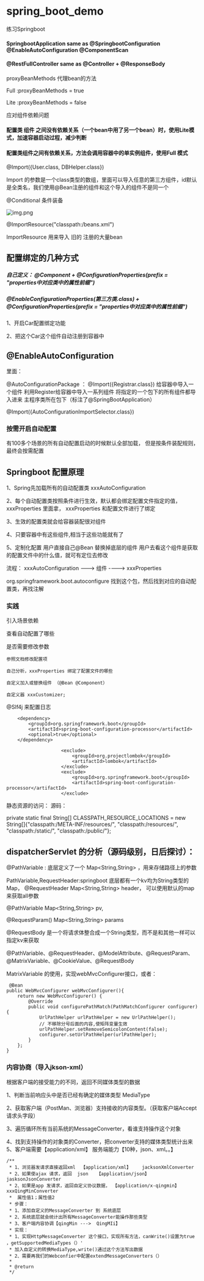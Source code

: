 # spring_boot_demo
练习Springboot

#### SpringbootApplication same as  @SpringbootConfiguration @EnableAutoConfiguration @ComponentScan

#### @RestFullController same as @Controller + @ResponseBody



 proxyBeanMethods 代理bean的方法

  Full :proxyBeanMethods = true

  Lite :proxyBeanMethods = false

 应对组件依赖问题

#### 配置类 组件 之间没有依赖关系（一个bean中用了另一个bean）时，使用Lite模式，加速容器启动过程，减少判断

#### 配置类组件之间有依赖关系，方法会调用容器中的单实例组件，使用Full 模式

@Import({User.class, DBHelper.class})

Import 的参数是一个class类型的数组，里面可以导入任意的第三方组件，id默认是全类名，我们使用@Bean注册的组件和这个导入的组件不是同一个


@Conditional 条件装备

![img.png](img.png)


@ImportResource("classpath:/beans.xml")

ImportResource 用来导入 旧的 注册的大量bean

## 配置绑定的几种方式

##### 自己定义： @Component + @ConfigurationProperties(prefix = "properties中对应类中的属性前缀")

#####  @EnableConfigurationProperties(第三方类.class) + @ConfigurationProperties(prefix = "properties中对应类中的属性前缀")

1、开启Car配置绑定功能

2、把这个Car这个组件自动注册到容器中


## @EnableAutoConfiguration
里面：

@AutoConfigurationPackage  ： @Import({Registrar.class}) 给容器中导入一个组件
利用Register给容器中导入一系列组件  将指定的一个包下的所有组件都导入进来 主程序类所在包下（标注了@SpringBootApplication）

@Import({AutoConfigurationImportSelector.class})


### 按需开启自动配置

有100多个场景的所有自动配置启动的时候默认全部加载，
但是按条件装配规则，最终会按需配置


## Springboot 配置原理
1、Spring先加载所有的自动配置类 xxxAutoConfiguration

2、每个自动配置类按照条件进行生效，默认都会绑定配置文件指定的值，xxxProperties 里面拿， xxxProperties 和配置文件进行了绑定

3、生效的配置类就会给容器装配很对组件

4、只要容器中有这些组件,相当于这些功能就有了

5、定制化配置
    用户直接自己@Bean 替换掉底层的组件
    用户去看这个组件是获取的配置文件中的什么值，就可有定位去修改

流程： xxxAutoConfiguration ---> 组件  ---->  xxxProperties 


org.springframework.boot.autoconfigure 找到这个包，然后找到对应的自动配置类，再找注解


### 实践

引入场景依赖

查看自动配置了哪些

是否需要修改参数

    参照文档修改配置项

    自己分析，xxxProperties 绑定了配置文件的哪些

    自定义加入或替换组件 （@Bean @Component）

    自定义器 xxxCustomizer;


@Slf4j 来配置日志

<!--开启 yml 文件的提示-->
        <dependency>
            <groupId>org.springframework.boot</groupId>
            <artifactId>spring-boot-configuration-processor</artifactId>
            <optional>true</optional>
        </dependency>
<!--打包的时候排除开发阶段需要，部署的时候不需要的jar包-->
                        <exclude>
                            <groupId>org.projectlombok</groupId>
                            <artifactId>lombok</artifactId>
                        </exclude>
                        <exclude>
                            <groupId>org.springframework.boot</groupId>
                            <artifactId>spring-boot-configuration-processor</artifactId>
                        </exclude>  


静态资源的访问：
源码：

private static final String[] CLASSPATH_RESOURCE_LOCATIONS = new String[]{"classpath:/META-INF/resources/", "classpath:/resources/", "classpath:/static/", "classpath:/public/"};


## dispatcherServlet 的分析（源码级别，日后探讨）：


@PathVariable : 底层定义了一个 Map<String,String> ，用来存储路径上的参数

PathVariable,RequestHeader:springboot 底层都有一个kv均为String类型的Map，
@RequestHeader Map<String,String> header， 可以使用默认的map 来获取all参数

@PathVariable Map<String,String> pv,

@RequestParam() Map<String,String> params

@RequestBody 是一个将请求体整合成一个String类型，而不是和其他一样可以指定kv来获取


@PathVariable、@RequestHeader、@ModelAttribute、@RequestParam、@MatrixVariable、@CookieValue、@RequestBody




MatrixVariable 的使用，实现webMvcConfigurer接口，或者：

     @Bean
    public WebMvcConfigurer webMvcConfigurer(){
        return new WebMvcConfigurer() {
            @Override
            public void configurePathMatch(PathMatchConfigurer configurer) {
                UrlPathHelper urlPathHelper = new UrlPathHelper();
                // 不移除分号后面的内容,使矩阵变量生效
                urlPathHelper.setRemoveSemicolonContent(false);
                configurer.setUrlPathHelper(urlPathHelper);
            }
        };
    }


### 内容协商（导入jkson-xml）
根据客户端的接受能力的不同，返回不同媒体类型的数据

1、判断当前响应头中是否已经有确定的媒体类型  MediaType

2、获取客户端（PostMan、浏览器）支持接收的内容类型。（获取客户端Accept请求头字段）

3、遍历循环所有当前系统的MessageConverter，看谁支持操作这个对象

4、找到支持操作的对象类的Converter，把converter支持的媒体类型统计出来
5、客户端需要【application/xml】 服务端能力【10种，json、xml。。】



    /**
     * 1、浏览器发请求直接返回xml  【application/xml】    jacksonXmlConverter
     * 2、如果使ajax 请求，返回  json   【application/json】  jasksonJsonConverter
     * 2、如果是app 发请求，返回自定义协议数据， 【application/x-qingmin】    xxxQingMinConverter
     *  属性值1；属性值2
     * 步骤：
     * 1、添加自定义的MessageConverter 到 系统底层
     * 2、系统底层就会统计出所有MessageConverter能操作那些类型
     * 3、客户端内容协调【qingMin --->  QingMIi】
     * 实现：
     * 1、实现HttpMessageConverter 这个接口，实现所有方法，canWrite()设置为true ，getSupportedMediaTypes（）'
     * 加入自定义的转换MediaType,write()通过这个方法写出数据
     * 2、需要再我们的Webconfier中配置extendMessageConverters（）
     *
     * @return
     */